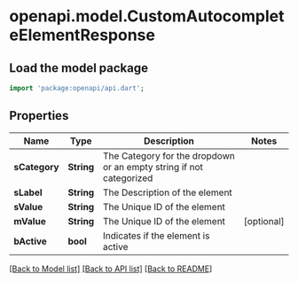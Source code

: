 # openapi.model.CustomAutocompleteElementResponse

## Load the model package
```dart
import 'package:openapi/api.dart';
```

## Properties
Name | Type | Description | Notes
------------ | ------------- | ------------- | -------------
**sCategory** | **String** | The Category for the dropdown or an empty string if not categorized | 
**sLabel** | **String** | The Description of the element | 
**sValue** | **String** | The Unique ID of the element | 
**mValue** | **String** | The Unique ID of the element | [optional] 
**bActive** | **bool** | Indicates if the element is active | 

[[Back to Model list]](../README.md#documentation-for-models) [[Back to API list]](../README.md#documentation-for-api-endpoints) [[Back to README]](../README.md)



